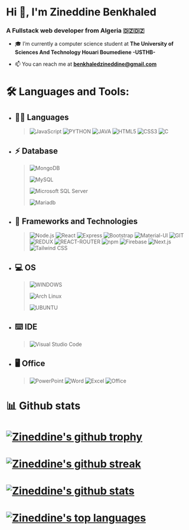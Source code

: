 # Hi 👋, I'm Zineddine Benkhaled
### A Fullstack web developer from Algeria 🇩🇿🇩🇿

- 🎓 I’m currently a computer science student at **The University of Sciences And Technology Houari Boumediene -USTHB-**

- 📫 You can reach me at **benkhaledzineddine@gmail.com**

# 🛠 Languages and Tools:

- ## 👩‍💻 Languages
  > ![JavaScript](https://img.shields.io/badge/-JavaScript-333333?style=flat&logo=javascript) ![PYTHON](https://img.shields.io/badge/-PYTHON-333333?style=flat&logo=PYTHON) ![JAVA](https://img.shields.io/badge/-JAVA-333333?style=flat&logo=JAVA) ![HTML5](https://img.shields.io/badge/-HTML5-333333?style=flat&logo=HTML5) ![CSS3](https://img.shields.io/badge/-CSS-333333?style=flat&logo=CSS3&logoColor=1572B6) ![C](https://img.shields.io/badge/-C-333333?style=flat&logo=C&logoColor=1572B6)
- ## ⚡ Database

  > ![MongoDB](https://img.shields.io/badge/MongoDB-003545?style=for-the-badge&logo=MongoDB&logoColor=white)
  > 
  > ![MySQL](https://img.shields.io/badge/MySQL-005C84?style=for-the-badge&logo=mysql&logoColor=white)
  > 
  > ![Microsoft SQL Server](https://img.shields.io/badge/Microsoft%20SQL%20Server-CC2927?style=for-the-badge&logo=microsoft%20sql%20server&logoColor=white)
  > 
  > ![Mariadb](https://img.shields.io/badge/MariaDB-003545?style=for-the-badge&logo=mariadb&logoColor=white)


- ## 🚀 Frameworks and Technologies

  > ![Node.js](https://img.shields.io/badge/-Node.js-333333?style=flat&logo=node.js) ![React](https://img.shields.io/badge/-React-333333?style=flat&logo=react) ![Express](https://img.shields.io/badge/-Express-333333?style=flat&logo=Express) ![Bootstrap](https://img.shields.io/badge/-Bootstrap-333333?style=flat&logo=bootstrap&logoColor=563D7C) ![Material-UI](https://img.shields.io/badge/Material--UI-0081CB?style=flat-the-badge&logo=material-ui&logoColor=white) ![GIT](https://img.shields.io/badge/Git-F05032?style=flat&logo=git&logoColor=white) ![REDUX](https://img.shields.io/badge/Redux-593D88?style=flat&logo=redux&logoColor=white) ![REACT-ROUTER](https://img.shields.io/badge/React_Router-CA4245?style=flat&logo=react-router&logoColor=white) ![npm](https://img.shields.io/badge/-npm-333333?style=flat&logo=npm) ![Firebase](https://img.shields.io/badge/-Firebase-333333?style=flat&logo=firebase) ![Next.js](https://img.shields.io/badge/-Next.js-333333?style=flat&logo=next.js) ![Tailwind CSS](https://img.shields.io/badge/-tailwind_css-333333?style=flat&logo=tailwindcss) 

- ## 💻 OS
  > ![WINDOWS](https://img.shields.io/badge/Windows-0078D6?style=for-the-badge&logo=windows&logoColor=white)
  > 
  > ![Arch Linux](https://img.shields.io/badge/Arch_Linux-1793D1?style=for-the-badge&logo=arch-linux&logoColor=white)
  >
  > ![UBUNTU](https://img.shields.io/badge/Ubuntu-E95420?style=for-the-badge&logo=ubuntu&logoColor=white)
  > 
  
- ## ⌨️ IDE

  > ![Visual Studio Code](https://img.shields.io/badge/-Visual%20Studio%20Code-333333?style=flat&logo=visual-studio-code&logoColor=007ACC)

- ## 🖥 Office
  > ![PowerPoint](https://img.shields.io/badge/Microsoft_PowerPoint-B7472A?style=for-the-badge&logo=microsoft-powerpoint&logoColor=white)
  > ![Word](https://img.shields.io/badge/Microsoft_Word-2B579A?style=for-the-badge&logo=microsoft-word&logoColor=white)
  > ![Excel](https://img.shields.io/badge/Microsoft_Excel-217346?style=for-the-badge&logo=microsoft-excel&logoColor=white)
  > ![Office](https://img.shields.io/badge/Microsoft_Office-D83B01?style=for-the-badge&logo=microsoft-office&logoColor=white)

# 📊 Github stats

# [![Zineddine's github trophy](https://github-profile-trophy.vercel.app/?username=ZineddineBk09&row=1)](https://github.com/ZineddineBk09/github-profile-trophy)

# [![Zineddine's github streak](https://github-readme-streak-stats.herokuapp.com/?user=ZineddineBk09&theme=blue-green)](https://https://github.com/ZineddineBk09/github-readme-streak-stats)

# [![Zineddine's github stats](https://github-readme-stats.vercel.app/api?username=ZineddineBk09&theme=blue-green)](https://github.com/ZineddineBk09/github-readme-stats)

# [![Zineddine's top languages](https://github-readme-stats.vercel.app/api/top-langs/?username=ZineddineBk09&theme=blue-green)](https://github.com/ZineddineBk09/github-readme-stats)
